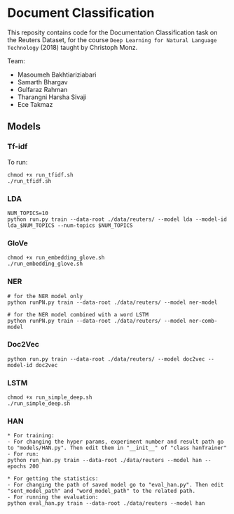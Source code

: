 # Document Classification

This reposity contains code for the Documentation Classification task on the Reuters Dataset, for the course `Deep Learning for Natural Language Technology` (2018) taught by Christoph Monz. 

Team:
- Masoumeh Bakhtiariziabari
- Samarth Bhargav
- Gulfaraz Rahman
- Tharangni Harsha Sivaji
- Ece Takmaz

## Models

### Tf-idf

To run:

```
chmod +x run_tfidf.sh
./run_tfidf.sh
```

### LDA

```
NUM_TOPICS=10
python run.py train --data-root ./data/reuters/ --model lda --model-id lda_$NUM_TOPICS --num-topics $NUM_TOPICS
```

### GloVe

```
chmod +x run_embedding_glove.sh
./run_embedding_glove.sh
```

###  NER

```
# for the NER model only
python runPN.py train --data-root ./data/reuters/ --model ner-model

# for the NER model combined with a word LSTM
python runPN.py train --data-root ./data/reuters/ --model ner-comb-model
```

### Doc2Vec

```
python run.py train --data-root ./data/reuters/ --model doc2vec --model-id doc2vec
```

### LSTM

```
chmod +x run_simple_deep.sh
./run_simple_deep.sh
```

### HAN

```
* For training:
- For changing the hyper params, experiment number and result path go to "models/HAN.py". Then edit them in "__init__" of "class hanTrainer"
- For run:
python run_han.py train --data-root ./data/reuters --model han --epochs 200

* For getting the statistics:
- For changing the path of saved model go to "eval_han.py". Then edit "sent_model_path" and "word_model_path" to the related path.
- For running the evaluation:
python eval_han.py train --data-root ./data/reuters --model han
```




